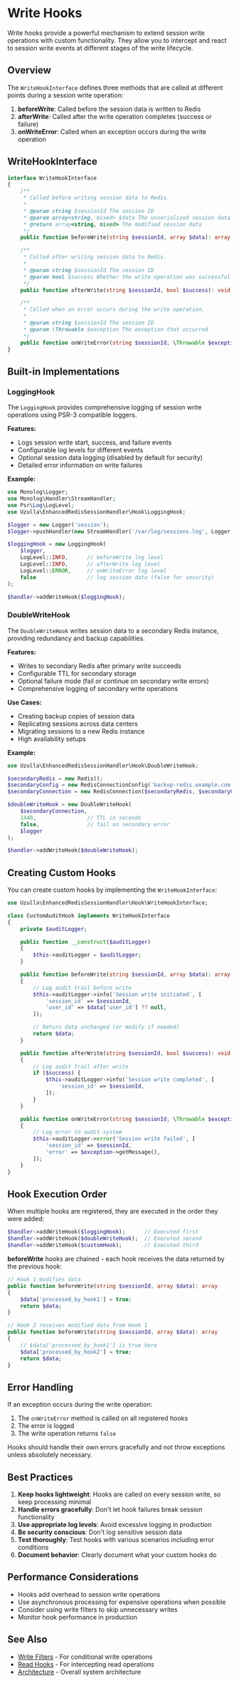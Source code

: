 # Write Hooks

Write hooks provide a powerful mechanism to extend session write operations with custom functionality. They allow you to intercept and react to session write events at different stages of the write lifecycle.

## Overview

The `WriteHookInterface` defines three methods that are called at different points during a session write operation:

1. **beforeWrite**: Called before the session data is written to Redis
2. **afterWrite**: Called after the write operation completes (success or failure)
3. **onWriteError**: Called when an exception occurs during the write operation

## WriteHookInterface

```php
interface WriteHookInterface
{
    /**
     * Called before writing session data to Redis.
     *
     * @param string $sessionId The session ID
     * @param array<string, mixed> $data The unserialized session data
     * @return array<string, mixed> The modified session data
     */
    public function beforeWrite(string $sessionId, array $data): array;

    /**
     * Called after writing session data to Redis.
     *
     * @param string $sessionId The session ID
     * @param bool $success Whether the write operation was successful
     */
    public function afterWrite(string $sessionId, bool $success): void;

    /**
     * Called when an error occurs during the write operation.
     *
     * @param string $sessionId The session ID
     * @param \Throwable $exception The exception that occurred
     */
    public function onWriteError(string $sessionId, \Throwable $exception): void;
}
```

## Built-in Implementations

### LoggingHook

The `LoggingHook` provides comprehensive logging of session write operations using PSR-3 compatible loggers.

**Features:**
- Logs session write start, success, and failure events
- Configurable log levels for different events
- Optional session data logging (disabled by default for security)
- Detailed error information on write failures

**Example:**

```php
use Monolog\Logger;
use Monolog\Handler\StreamHandler;
use Psr\Log\LogLevel;
use Uzulla\EnhancedRedisSessionHandler\Hook\LoggingHook;

$logger = new Logger('session');
$logger->pushHandler(new StreamHandler('/var/log/sessions.log', Logger::INFO));

$loggingHook = new LoggingHook(
    $logger,
    LogLevel::INFO,      // beforeWrite log level
    LogLevel::INFO,      // afterWrite log level
    LogLevel::ERROR,     // onWriteError log level
    false                // log session data (false for security)
);

$handler->addWriteHook($loggingHook);
```

### DoubleWriteHook

The `DoubleWriteHook` writes session data to a secondary Redis instance, providing redundancy and backup capabilities.

**Features:**
- Writes to secondary Redis after primary write succeeds
- Configurable TTL for secondary storage
- Optional failure mode (fail or continue on secondary write errors)
- Comprehensive logging of secondary write operations

**Use Cases:**
- Creating backup copies of session data
- Replicating sessions across data centers
- Migrating sessions to a new Redis instance
- High availability setups

**Example:**

```php
use Uzulla\EnhancedRedisSessionHandler\Hook\DoubleWriteHook;

$secondaryRedis = new Redis();
$secondaryConfig = new RedisConnectionConfig('backup-redis.example.com', 6379);
$secondaryConnection = new RedisConnection($secondaryRedis, $secondaryConfig, $logger);

$doubleWriteHook = new DoubleWriteHook(
    $secondaryConnection,
    1440,                // TTL in seconds
    false,               // fail on secondary error
    $logger
);

$handler->addWriteHook($doubleWriteHook);
```

## Creating Custom Hooks

You can create custom hooks by implementing the `WriteHookInterface`:

```php
use Uzulla\EnhancedRedisSessionHandler\Hook\WriteHookInterface;

class CustomAuditHook implements WriteHookInterface
{
    private $auditLogger;

    public function __construct($auditLogger)
    {
        $this->auditLogger = $auditLogger;
    }

    public function beforeWrite(string $sessionId, array $data): array
    {
        // Log audit trail before write
        $this->auditLogger->info('Session write initiated', [
            'session_id' => $sessionId,
            'user_id' => $data['user_id'] ?? null,
        ]);

        // Return data unchanged (or modify if needed)
        return $data;
    }

    public function afterWrite(string $sessionId, bool $success): void
    {
        // Log audit trail after write
        if ($success) {
            $this->auditLogger->info('Session write completed', [
                'session_id' => $sessionId,
            ]);
        }
    }

    public function onWriteError(string $sessionId, \Throwable $exception): void
    {
        // Log error to audit system
        $this->auditLogger->error('Session write failed', [
            'session_id' => $sessionId,
            'error' => $exception->getMessage(),
        ]);
    }
}
```

## Hook Execution Order

When multiple hooks are registered, they are executed in the order they were added:

```php
$handler->addWriteHook($loggingHook);      // Executed first
$handler->addWriteHook($doubleWriteHook);  // Executed second
$handler->addWriteHook($customHook);       // Executed third
```

**beforeWrite** hooks are chained - each hook receives the data returned by the previous hook:

```php
// Hook 1 modifies data
public function beforeWrite(string $sessionId, array $data): array
{
    $data['processed_by_hook1'] = true;
    return $data;
}

// Hook 2 receives modified data from Hook 1
public function beforeWrite(string $sessionId, array $data): array
{
    // $data['processed_by_hook1'] is true here
    $data['processed_by_hook2'] = true;
    return $data;
}
```

## Error Handling

If an exception occurs during the write operation:

1. The `onWriteError` method is called on all registered hooks
2. The error is logged
3. The write operation returns `false`

Hooks should handle their own errors gracefully and not throw exceptions unless absolutely necessary.

## Best Practices

1. **Keep hooks lightweight**: Hooks are called on every session write, so keep processing minimal
2. **Handle errors gracefully**: Don't let hook failures break session functionality
3. **Use appropriate log levels**: Avoid excessive logging in production
4. **Be security conscious**: Don't log sensitive session data
5. **Test thoroughly**: Test hooks with various scenarios including error conditions
6. **Document behavior**: Clearly document what your custom hooks do

## Performance Considerations

- Hooks add overhead to session write operations
- Use asynchronous processing for expensive operations when possible
- Consider using write filters to skip unnecessary writes
- Monitor hook performance in production

## See Also

- [Write Filters](./write-filters.md) - For conditional write operations
- [Read Hooks](./read-hooks.md) - For intercepting read operations
- [Architecture](./architecture.md) - Overall system architecture
